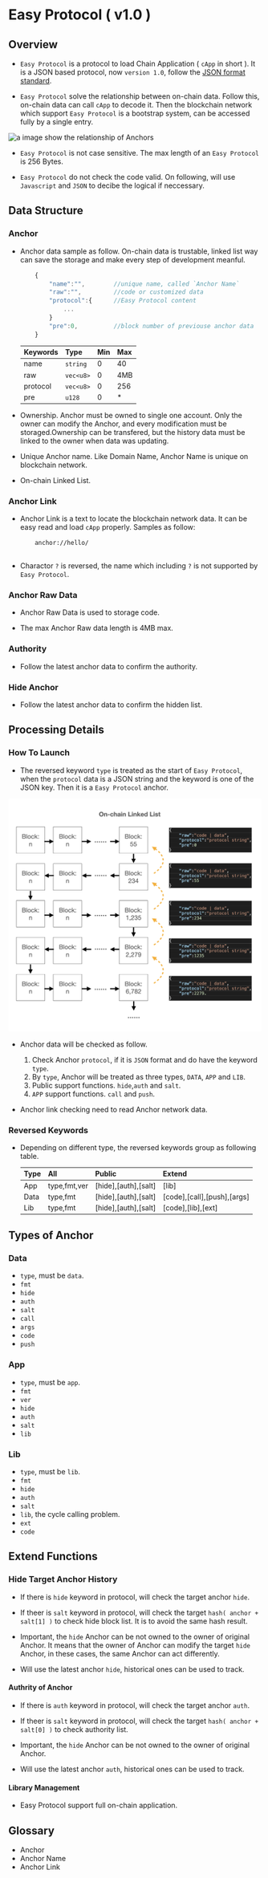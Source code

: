# Easy Protocol ( v1.0 )

## Overview

- `Easy Protocol` is a protocol to load Chain Application ( `cApp` in short ). It is a JSON based protocol, now `version 1.0`, follow the [JSON format standard](http://json.org).

- `Easy Protocol` solve the relationship between on-chain data. Follow this, on-chain data can call `cApp` to decode it. Then the blockchain network which support `Easy Protocol` is a bootstrap system, can be accessed fully by a single entry.

![a image show the relationship of Anchors]()

- `Easy Protocol` is not case sensitive. The max length of an `Easy Protocol` is 256 Bytes.

- `Easy Protocol` do not check the code valid. On following, will use `Javascript` and `JSON` to decibe the logical if neccessary.

## Data Structure

### Anchor

- Anchor data sample as follow. On-chain data is trustable, linked list way can save the storage and make every step of development meanful.

    ```Javascript
        {
            "name":"",        //unique name, called `Anchor Name`
            "raw":"",         //code or customized data
            "protocol":{      //Easy Protocol content
                ...
            }
            "pre":0,          //block number of previouse anchor data
        }
    ```

    | Keywords | Type | Min | Max |
    | ------ | ----------- |----------- |----------- |
    | name | `string` | 0 | 40 |
    | raw | `vec<u8>` | 0 | 4MB|
    | protocol | `vec<u8>` | 0 | 256 |
    | pre | `u128` |0 | * |

- Ownership. Anchor must be owned to single one account. Only the owner can modify the Anchor, and every modification must be storaged.Ownership can be transfered, but the history data must be linked to the owner when data was updating.

- Unique Anchor name. Like Domain Name, Anchor Name is unique on blockchain network.

- On-chain Linked List.

### Anchor Link

- Anchor Link is a text to locate the blockchain network data. It can be easy read and load `cApp` properly. Samples as follow:

    ```TEXT
        anchor://hello/
        
    ```

- Charactor `?` is reversed, the name which including `?` is not supported by `Easy Protocol`.

### Anchor Raw Data

- Anchor Raw Data is used to storage code.

- The max Anchor Raw data length is 4MB max.

### Authority

- Follow the latest anchor data to confirm the authority.

### Hide Anchor

- Follow the latest anchor data to confirm the hidden list.

## Processing Details

### How To Launch

- The reversed keyword `type` is treated as the start of `Easy Protocol`, when the `protocol` data is a JSON string and the keyword is one of the JSON key. Then it is a `Easy Protocol` anchor.

![Easy Protocol Decode Map](../images/on_chain_linked_list.png)

- Anchor data will be checked as follow.

    1. Check Anchor `protocol`, if it is `JSON` format and do have the keyword `type`.
    2. By `type`, Anchor will be treated as three types, `DATA`, `APP` and `LIB`.
    3. Public support functions. `hide`,`auth` and `salt`.
    4. `APP` support functions. `call` and `push`.

- Anchor link checking need to read Anchor network data.

### Reversed Keywords

- Depending on different type, the reversed keywords group as following table.

    | Type | All | Public | Extend |
    | ------ | ----------- |----------- |----------- |
    | App | type,fmt,ver| [hide],[auth],[salt] | [lib] |
    | Data | type,fmt|[hide],[auth],[salt]|[code],[call],[push],[args]|
    | Lib | type,fmt | [hide],[auth],[salt]| [code],[lib],[ext] |

## Types of Anchor

### Data

- `type`, must be `data`.
- `fmt`
- `hide`
- `auth`
- `salt`
- `call`
- `args`
- `code`
- `push`

### App

- `type`, must be `app`.
- `fmt`
- `ver`
- `hide`
- `auth`
- `salt`
- `lib`

### Lib

- `type`, must be `lib`.
- `fmt`
- `hide`
- `auth`
- `salt`
- `lib`, the cycle calling problem.
- `ext`
- `code`

## Extend Functions

### Hide Target Anchor History

- If there is `hide` keyword in protocol, will check the target anchor `hide`.

- If theer is `salt` keyword in protocol, will check the target `hash( anchor + salt[1] )` to check hide block list. It is to avoid the same hash result.

- Important, the `hide` Anchor can be not owned to the owner of original Anchor. It means that the owner of Anchor can modify the target `hide` Anchor, in these cases, the same Anchor can act differently.

- Will use the latest anchor `hide`, historical ones can be used to track.

#### Authrity of Anchor

- If there is `auth` keyword in protocol, will check the target anchor `auth`.

- If theer is `salt` keyword in protocol, will check the target `hash( anchor + salt[0] )` to check authority list.

- Important, the `hide` Anchor can be not owned to the owner of original Anchor.

- Will use the latest anchor `auth`, historical ones can be used to track.

#### Library Management

- Easy Protocol support full on-chain application.

## Glossary

- Anchor
- Anchor Name
- Anchor Link
